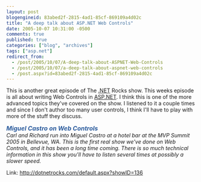 ```yaml
---
layout: post
blogengineid: 83abed2f-2815-4ad1-85cf-869109a4d02c
title: "A deep talk about ASP.NET Web Controls"
date: 2005-10-07 10:31:00 -0500
comments: true
published: true
categories: ["blog", "archives"]
tags: ["asp.net"]
redirect_from: 
  - /post/2005/10/07/A-deep-talk-about-ASPNET-Web-Controls
  - /post/2005/10/07/a-deep-talk-about-aspnet-web-controls
  - /post.aspx?id=83abed2f-2815-4ad1-85cf-869109a4d02c
---
```

<!-- more -->

This is another great episode of The <a title=".NET" href="http://www.microsoft.com/net/" target="_blank">.NET</a> Rocks show. This weeks episode is all about writing Web Controls in <a title="ASP.NET" href="http://asp.net" target="_blank">ASP.NET</a>. I think this is one of the more advanced topics they've covered on the show. I listened to it a couple times and since I don't author too many user controls, I think I'll have to play with more of the stuff they discuss.

<span id="ShowLatest1_lblDescription"><em><span id="ShowLatest1_lblTitle" style="FONT-WEIGHT: bold; FONT-SIZE: 12pt; COLOR: #2c5c9d">Miguel Castro on Web Controls<br /></span>Carl and Richard run into Miguel Castro at a hotel bar at the MVP Summit 2005 in Bellevue, WA. This is the first real show we've done on Web Controls, and it has been a long time coming. There is so much technical information in this show you'll have to listen several times at possibly a slower speed.</em></span>

Link: <a href="http://dotnetrocks.com/default.aspx?showID=136">http://dotnetrocks.com/default.aspx?showID=136</a>

